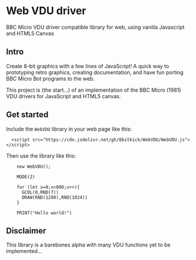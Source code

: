 # Web VDU driver
BBC Micro VDU driver compatible library for web, using vanilla Javascript and HTML5 Canvas

## Intro
Create 8-bit graphics with a few lines of JavaScript! A quick way to prototyping retro graphics, creating documentation, and have fun porting BBC Micro Bot programs to the web.

This project is (the start...) of an implementation of the BBC Micro (1981) VDU drivers for JavaScript and HTML5 canvas.

## Get started

Include the `WebVDU` library in your web page like this:

```
  <script src="https://cdn.jsdelivr.net/gh/8bitkick/WebVDU/WebVDU.js"></script>
```


Then use the library like this:

```
    new WebVDU();
    
    MODE(2)

    for (let x=0;x<800;x++){
      GCOL(0,RND(7))
      DRAW(RND(1280),RND(1024))
    }

    PRINT("Hello world!")
  ```
  
## Disclaimer
  
This library is a barebones alpha with many VDU functions yet to be implemented...

